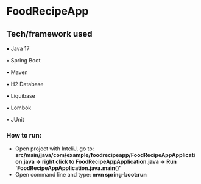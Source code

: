 # FoodRecipeApp
## Tech/framework used 
• Java 17

• Spring Boot

• Maven

• H2 Database

• Liquibase

• Lombok

• JUnit

### How to run:
- Open project with InteliJ, go to: **src/main/java/com/example/foodrecipeapp/FoodRecipeAppApplication.java -> right click to FoodRecipeAppApplication.java -> Run 'FoodRecipeAppApplication.java.main()'**
- Open command line and type: **mvn spring-boot:run**
